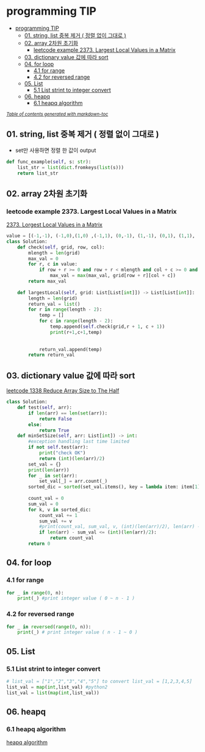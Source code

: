 # programming TIP

- [programming TIP](#programming-tip)
  - [01. string, list 중복 제거 ( 정렬 없이 그대로 )](#01-string-list-중복-제거--정렬-없이-그대로-)
  - [02. array 2차원 초기화](#02-array-2차원-초기화)
    - [leetcode example 2373. Largest Local Values in a Matrix](#leetcode-example-2373-largest-local-values-in-a-matrix)
  - [03. dictionary value 값에 따라 sort](#03-dictionary-value-값에-따라-sort)
  - [04. for loop](#04-for-loop)
    - [4.1 for range](#41-for-range)
    - [4.2 for reversed range](#42-for-reversed-range)
  - [05. List](#05-list)
    - [5.1 List strint to integer convert](#51-list-strint-to-integer-convert)
  - [06. heapq](#06-heapq)
    - [6.1 heapq algorithm](#61-heapq-algorithm)

<small><i><a href='http://ecotrust-canada.github.io/markdown-toc/'>Table of contents generated with markdown-toc</a></i></small>
 

<style type="text/css">
    ol { list-style-type: upper-alpha; }
</style>

## 01. string, list 중복 제거 ( 정렬 없이 그대로 )

- set만 사용하면 정렬 한 값이 output  

```python
def func_example(self, s: str):
    list_str = list(dict.fromkeys(list(s)))
    return list_str
```

## 02. array 2차원 초기화

### leetcode example 2373. Largest Local Values in a Matrix

[2373. Lorgest Local Values in a Matrix](https://leetcode.com/problems/largest-local-values-in-a-matrix/)  

```python
value = [(-1,-1), (-1,0),(1,0) ,(-1,1), (0,-1), (1,-1), (0,1), (1,1), (0,0)]
class Solution:
    def check(self, grid, row, col):
        mlength = len(grid)
        max_val = 0
        for r, c in value:
            if row + r >= 0 and row + r < mlength and col + c >= 0 and col + r < mlength:
                max_val = max(max_val, grid[row + r][col + c])
        return max_val
    
    def largestLocal(self, grid: List[List[int]]) -> List[List[int]]:
        length = len(grid)
        return_val = list()
        for r in range(length - 2):
            temp = []
            for c in range(length - 2):
                temp.append(self.check(grid,r + 1, c + 1))
                print(r+1,c+1,temp)
                
            
            return_val.append(temp)
        return return_val
```

## 03. dictionary value 값에 따라 sort 

[leetcode 1338 Reduce Array Size to The Half](https://leetcode.com/problems/reduce-array-size-to-the-half/)  

```python
class Solution:
    def test(self, arr):
        if len(arr) == len(set(arr)):
            return False
        else:
            return True
    def minSetSize(self, arr: List[int]) -> int:
        #exception handling last time limited 
        if not self.test(arr):
            print("check OK")
            return (int)(len(arr)/2)
        set_val = {}
        print(len(arr))
        for _ in set(arr):
            set_val[_] = arr.count(_)
        sorted_dic = sorted(set_val.items(), key = lambda item: item[1], reverse = True)
        
        count_val = 0
        sum_val = 0
        for k, v in sorted_dic:
            count_val += 1
            sum_val += v
            #print(count_val, sum_val, v, (int)(len(arr)/2), len(arr) - sum_val)
            if len(arr) - sum_val <= (int)(len(arr)/2):
                return count_val
        return 0
```

## 04. for loop 

### 4.1 for range

```python
for _ in range(0, n):
    print(_) #print integer value ( 0 ~ n - 1 )
```

### 4.2 for reversed range

```python
for _ in reversed(range(0, n)):
    print(_) # print integer value ( n - 1 ~ 0 )
```

## 05. List

### 5.1 List strint to integer convert 

```python 
# list_val = ["1","2","3","4","5"] to convert list_val = [1,2,3,4,5] 
list_val = map(int,list_val) #python2
list_val = list(map(int,list_val))
```

## 06. heapq

### 6.1 heapq algorithm 

[heapq algorithm](https://docs.python.org/ko/3/library/heapq.html)  



